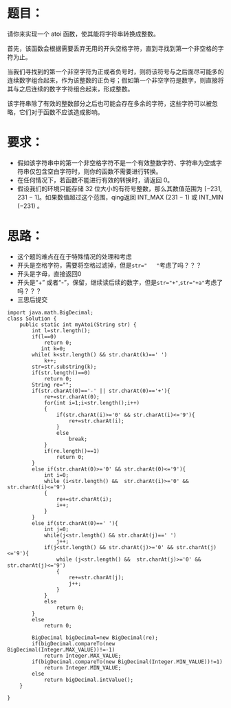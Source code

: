 # 题目：
请你来实现一个 atoi 函数，使其能将字符串转换成整数。

首先，该函数会根据需要丢弃无用的开头空格字符，直到寻找到第一个非空格的字符为止。

当我们寻找到的第一个非空字符为正或者负号时，则将该符号与之后面尽可能多的连续数字组合起来，作为该整数的正负号；假如第一个非空字符是数字，则直接将其与之后连续的数字字符组合起来，形成整数。

该字符串除了有效的整数部分之后也可能会存在多余的字符，这些字符可以被忽略，它们对于函数不应该造成影响。

# 要求：
* 假如该字符串中的第一个非空格字符不是一个有效整数字符、字符串为空或字符串仅包含空白字符时，则你的函数不需要进行转换。
* 在任何情况下，若函数不能进行有效的转换时，请返回 0。
* 假设我们的环境只能存储 32 位大小的有符号整数，那么其数值范围为 [−231,  231 − 1]。如果数值超过这个范围，qing返回  INT_MAX (231 − 1) 或 INT_MIN (−231) 。

# 思路：
* 这个题的难点在在于特殊情况的处理和考虑
* 开头是空格字符，需要将空格过滤掉，但是`str="   "`考虑了吗？？？
* 开头是字母，直接返回0
* 开头是“+” 或者“-”，保留，继续读后续的数字，但是`str="+"`,`str="+a"`考虑了吗？？？
* 三思后提交


```
import java.math.BigDecimal;
class Solution {
    public static int myAtoi(String str) {
        int l=str.length();
        if(l==0)
            return 0;
           int k=0;
        while( k<str.length() && str.charAt(k)==' ')
            k++;
        str=str.substring(k);
        if(str.length()==0)
            return 0;
        String re="";
        if(str.charAt(0)=='-' || str.charAt(0)=='+'){
            re+=str.charAt(0);
            for(int i=1;i<str.length();i++)
            {
                if(str.charAt(i)>='0' && str.charAt(i)<='9'){
                    re+=str.charAt(i);
                }
                else
                    break;
            }
            if(re.length()==1)
                return 0;
        }
        else if(str.charAt(0)>='0' && str.charAt(0)<='9'){
            int i=0;
            while (i<str.length() &&  str.charAt(i)>='0' && str.charAt(i)<='9')
            {
                re+=str.charAt(i);
                i++;
            }
        }
        else if(str.charAt(0)==' '){
            int j=0;
            while(j<str.length() && str.charAt(j)==' ')
                j++;
            if(j<str.length() && str.charAt(j)>='0' && str.charAt(j)<='9'){
                while (j<str.length() &&  str.charAt(j)>='0' && str.charAt(j)<='9')
                {
                    re+=str.charAt(j);
                    j++;
                }
            }
            else
                return 0;
        }
        else
            return 0;

        BigDecimal bigDecimal=new BigDecimal(re);
        if(bigDecimal.compareTo(new BigDecimal(Integer.MAX_VALUE))!=-1)
            return Integer.MAX_VALUE;
        if(bigDecimal.compareTo(new BigDecimal(Integer.MIN_VALUE))!=1)
            return Integer.MIN_VALUE;
        else
            return bigDecimal.intValue();
    }

}
```
